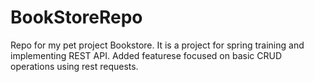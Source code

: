 # BookStoreRepo
Repo for my pet project Bookstore. It is a project for spring training and implementing REST API. 
Added featurese focused on basic CRUD operations using rest requests.
